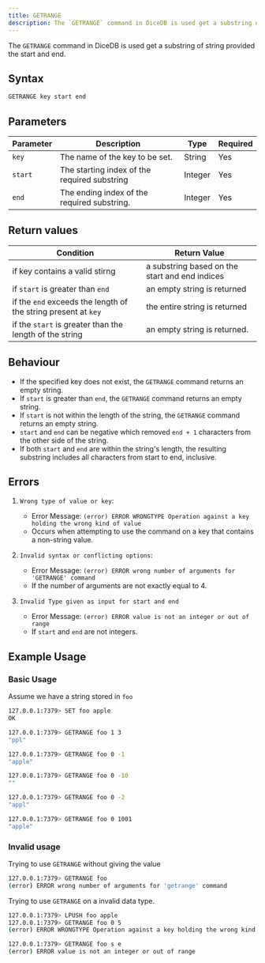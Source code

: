 ```yaml
---
title: GETRANGE
description: The `GETRANGE` command in DiceDB is used get a substring of string provided the start and end.
---
```

The `GETRANGE` command in DiceDB is used get a substring of string provided the start and end.

## Syntax

```bash
GETRANGE key start end
```

## Parameters
| Parameter | Description                                                               | Type    | Required |
|-----------|---------------------------------------------------------------------------|---------|----------|
| `key`     | The name of the key to be set.                                            | String  | Yes      |
| `start`   | The starting index of the required substring                              | Integer | Yes      |
| `end`     | The ending index of the required substring.                               | Integer | Yes      |
## Return values

| Condition                                      | Return Value                                      |
|------------------------------------------------|---------------------------------------------------|
| if key contains a valid stirng                 | a substring based on the start and end indices    |
| if `start` is greater than `end`               | an empty string is returned                       |
| if the `end` exceeds the length of the string present at `key` | the entire string is returned     |
| if the `start` is greater than the length of the string | an empty string is returned.             |

## Behaviour
- If the specified key does not exist, the `GETRANGE` command returns an empty string. 
- If `start` is greater than `end`, the `GETRANGE` command returns an empty string.
- If `start` is not within the length of the string, the `GETRANGE` command returns an empty string.
- `start` and `end` can be negative which removed `end + 1` characters from the other side of the string.
- If both `start` and `end` are within the string's length, the resulting substring includes all characters from start to end, inclusive.

## Errors
1. `Wrong type of value or key`:

   - Error Message: `(error) ERROR WRONGTYPE Operation against a key holding the wrong kind of value`
   - Occurs when attempting to use the command on a key that contains a non-string value.

2. `Invalid syntax or conflicting options`:

   - Error Message: `(error) ERROR wrong number of arguments for 'GETRANGE' command`
   - If the number of arguments are not exactly equal to 4.

3. `Invalid Type given as input for start and end`

   - Error Message: `(error) ERROR value is not an integer or out of range`
   - If `start` and `end` are not integers.

## Example Usage

### Basic Usage

Assume we have a string stored in `foo`

```bash
127.0.0.1:7379> SET foo apple
OK
```

```bash
127.0.0.1:7379> GETRANGE foo 1 3
"ppl"
```

```bash
127.0.0.1:7379> GETRANGE foo 0 -1
"apple"
```

```bash
127.0.0.1:7379> GETRANGE foo 0 -10
""
```

```bash
127.0.0.1:7379> GETRANGE foo 0 -2
"appl"
```

```bash
127.0.0.1:7379> GETRANGE foo 0 1001
"apple"
```

### Invalid usage

Trying to use `GETRANGE` without giving the value

```bash
127.0.0.1:7379> GETRANGE foo
(error) ERROR wrong number of arguments for 'getrange' command
```

Trying to use `GETRANGE` on a invalid data type.

```bash
127.0.0.1:7379> LPUSH foo apple
127.0.0.1:7379> GETRANGE foo 0 5
(error) ERROR WRONGTYPE Operation against a key holding the wrong kind of value
```

```bash
127.0.0.1:7379> GETRANGE foo s e
(error) ERROR value is not an integer or out of range
```
